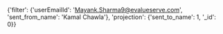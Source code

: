 {'filter': {'userEmailId': 'Mayank.Sharma9@evalueserve.com',
  'sent_from_name': 'Kamal Chawla'},
 'projection': {'sent_to_name': 1, '_id': 0}}
